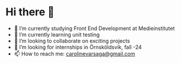# Hi there 👋

- 🔭 I’m currently studying Front End Development at Medieinstitutet
- 🌱 I’m currently learning unit testing
- 👯 I’m looking to collaborate on exciting projects
- 🤔 I’m looking for internships in Örnsköldsvik, fall -24
- 📫 How to reach me: carolinevarsaga@gmail.com

